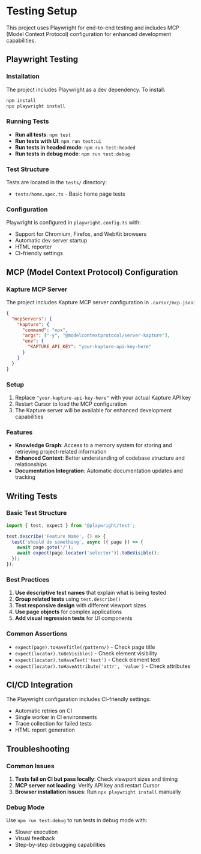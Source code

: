 # Testing Setup

This project uses Playwright for end-to-end testing and includes MCP (Model Context Protocol) configuration for enhanced development capabilities.

## Playwright Testing

### Installation

The project includes Playwright as a dev dependency. To install:

```bash
npm install
npx playwright install
```

### Running Tests

- **Run all tests**: `npm test`
- **Run tests with UI**: `npm run test:ui`
- **Run tests in headed mode**: `npm run test:headed`
- **Run tests in debug mode**: `npm run test:debug`

### Test Structure

Tests are located in the `tests/` directory:
- `tests/home.spec.ts` - Basic home page tests

### Configuration

Playwright is configured in `playwright.config.ts` with:
- Support for Chromium, Firefox, and WebKit browsers
- Automatic dev server startup
- HTML reporter
- CI-friendly settings

## MCP (Model Context Protocol) Configuration

### Kapture MCP Server

The project includes Kapture MCP server configuration in `.cursor/mcp.json`:

```json
{
  "mcpServers": {
    "kapture": {
      "command": "npx",
      "args": ["-y", "@modelcontextprotocol/server-kapture"],
      "env": {
        "KAPTURE_API_KEY": "your-kapture-api-key-here"
      }
    }
  }
}
```

### Setup

1. Replace `"your-kapture-api-key-here"` with your actual Kapture API key
2. Restart Cursor to load the MCP configuration
3. The Kapture server will be available for enhanced development capabilities

### Features

- **Knowledge Graph**: Access to a memory system for storing and retrieving project-related information
- **Enhanced Context**: Better understanding of codebase structure and relationships
- **Documentation Integration**: Automatic documentation updates and tracking

## Writing Tests

### Basic Test Structure

```typescript
import { test, expect } from '@playwright/test';

test.describe('Feature Name', () => {
  test('should do something', async ({ page }) => {
    await page.goto('/');
    await expect(page.locator('selector')).toBeVisible();
  });
});
```

### Best Practices

1. **Use descriptive test names** that explain what is being tested
2. **Group related tests** using `test.describe()`
3. **Test responsive design** with different viewport sizes
4. **Use page objects** for complex applications
5. **Add visual regression tests** for UI components

### Common Assertions

- `expect(page).toHaveTitle(/pattern/)` - Check page title
- `expect(locator).toBeVisible()` - Check element visibility
- `expect(locator).toHaveText('text')` - Check element text
- `expect(locator).toHaveAttribute('attr', 'value')` - Check attributes

## CI/CD Integration

The Playwright configuration includes CI-friendly settings:
- Automatic retries on CI
- Single worker in CI environments
- Trace collection for failed tests
- HTML report generation

## Troubleshooting

### Common Issues

1. **Tests fail on CI but pass locally**: Check viewport sizes and timing
2. **MCP server not loading**: Verify API key and restart Cursor
3. **Browser installation issues**: Run `npx playwright install` manually

### Debug Mode

Use `npm run test:debug` to run tests in debug mode with:
- Slower execution
- Visual feedback
- Step-by-step debugging capabilities

